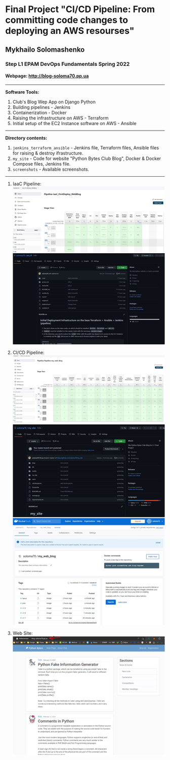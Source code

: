 # Final Project "CI/CD Pipeline: From committing code changes to deploying an AWS resourses" 
## Mykhailo Solomashenko
### Step L1  EPAM DevOps Fundamentals Spring 2022
  
#### Webpage: http://blog-soloma70.pp.ua
  
---  
**Software Tools:**
1. Club's Blog Wep App on Django Python
2. Building pipelines - Jenkins
3. Containerization - Docker
4. Raising the infrastructure on AWS - Terraform
5. Initial setup of the EC2 Instance software on AWS - Ansible
---
**Directory contents:**
1. `jenkins_terraform_ansible` - Jenkins file, Terraform files, Ansible files for raising & destroy ifrastructure.
2. `my_site` - Code for website "Python Bytes Club Blog", Docker & Docker Compose files, Jenkins file. 
3. `screenshots` - Available screenshots.
---
1. IaaC Pipeline:
![](./screenshots/Jenkins_02.jpg)
![](./screenshots/GitHub_02.jpg)

2. CI/CD Pipeline:
![](./screenshots/Jenkins_01.jpg)
![](./screenshots/GitHub_01.jpg)
![](./screenshots/DockerHub_01.jpg)

3. Web Site:
![](./screenshots/my_web_blog_01.jpg)
